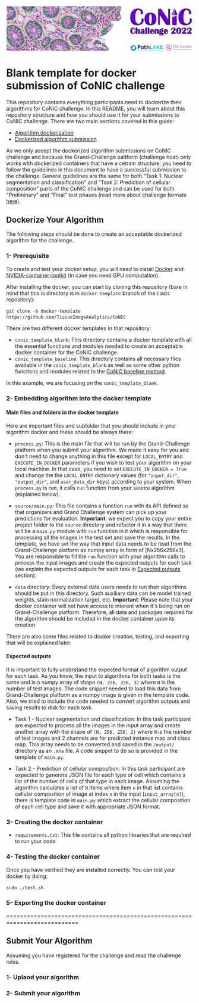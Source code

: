 <p align="center">
  <img src="/doc/conic_banner.png">
</p>

# Blank template for docker submission of CoNIC challenge

This repository contains everything participants need to dockerize their algorithms for CoNIC challenge. In this README, you will learn about this repository structure and how you should use it for your submissions to CoNIC challenge. There are two main sections covered in this guide:

- [Algorithm dockerization](#dockerize-your-algorithm)
- [Dockerized algorithm submission](#submit-your-algorithm)

As we only accept the dockerized algorithm submissions on CoNIC challenge and because the Grand-Challenge paltform (challenge host) only works with dockerized containers that have a cetrain structure, you need to follow the guidelines in this document to have a successful submission to the challenge. General guidelines are the same for both "Task 1: Nuclear segmentation and classification" and "Task 2: Prediction of cellular composition" parts of the CoNIC challenge and can be used for both "Preliminary" and "Final" test phases (read more about challenge formate [here](https://conic-challenge.grand-challenge.org/)).


## Dockerize Your Algorithm

The following steps should be done to create an acceptable dockerized algorithm for the challenge.

### 1- Prerequisite
To create and test your docker setup, you will need to install [Docker](https://docs.docker.com/engine/install/)
and [NVIDIA-container-toolkit](https://docs.nvidia.com/datacenter/cloud-native/container-toolkit/install-guide.html) (in case you need GPU computation).

After installing the docker, you can start by cloning this repository (bare in mind that this is directory is in `docker-template` branch of the `CoNIC` repository):
```
git clone -b docker-template https://github.com/TissueImageAnalytics/CoNIC
```
There are two different docker templates in that repository: 
- `conic_template_blank`: This directory contains a docker template with all the essential functions and modules needed to create an acceptable docker container for the CoNIC challenge. 
- `conic_template_baseline`: This directory contains all necessary files available in the `conic_template_blank` as well as some other python functions and modules related to the [CoNIC baseline method](https://github.com/vqdang/hover_net/tree/conic).

In this example, we are focusing on the `conic_template_blank`.


### 2- Embedding algorithm into the docker template

#### Main files and folders in the docker template
Here are important files and subfolder that you should include in your algorithm docker and these should be always there:

- `process.py`:  This is the main file that will be run by the Grand-Challenge platform when you submit your algorithm. We made it easy for you and don't need to change anything in this file except for `LOCAL_ENTRY` and `EXECUTE_IN_DOCKER` parameters if you wish to test your algorithm on your local machine. In that case, you need to set `EXECUTE_IN_DOCKER = True` and change the the `LOCAL_ENTRY` dictionary values (for `"input_dir"`, `"output_dir"`, and `user_data_dir` keys) according to your system. When `process.py` is run, it calls `run` function from your source algorithm (explained below).

- `source/main.py`: This file contains a function `run` with its API defined
    so that organizers and Grand Challenge system can pick up your predictions
    for evaluation. **Important**: we expect you to copy your entire project folder to the `source` directory and refactor it in a way that there will be a `main.py` module with `run` function in it which is responsible for processing all the images in the test set and save the results. In the template, we have set the way that input data needs to be read from the Grand-Challenge platform as numpy array in form of [Nx256x256x3]. You are responsible to fill the `run` function with your algorithm calls to process the input images and create the expected outputs for each task (we explain the expected outputs for each task in [Expected outputs](#expected-outputs) section).

- `data` directory: Every external data users needs to run their algorithms should be put in this directory. Such auxiliary data can be model trained weights, stain normalization
target, etc. **Important**: Please note that your docker container will not have access to interent when it's being run on Grand-Challenge platform. Therefore, all data and packages required for the algorithm should be included in the docker container upon its creation.


There are also some files related to docker creation, testing, and exporting that will be explained later.

#### Expected outputs
It is important to fully understand the expected format of algorithm output for each task. As you know, the input to algorithms for both tasks is the same and is a numpy array of shape `(N, 256, 256, 3)` where `N` is the number of test images. The code snippet needed to load this data from Grand-Challenge platform as a numpy image is given in the template code. Also, we tried to include the code needed to convert algorithm outputs and saving results to disk for each task.

 - Task 1 - Nuclear segmentation and classification: In this task participant are expected to process all the images in the input array and create another array with the shape of  `(N, 256, 256, 2)` where `N` is the number of test images and 2 channels are for predicted instance map and class map. This array needs to be converted and saved in the `/output/` directory as an `.mha` file. A code snippet to do so is provided in the template of `main.py`.

 - Task 2 - Prediction of cellular composition: In this task participant are expected to generate JSON file for each type of cell which contains a list of the number of cells of that type in each image. Assuming the algorithm calculates a list of `N` items where item `n` in that list contains cellular composition of image at index `n` in the input (`input_array[n]`), there is template code in `main.py` which extract the cellular composition of each cell type and save it with appropriate JSON format.

### 3- Creating the docker container

- `requirements.txt`: This file contains all python libraries that are required to
    run your code

### 4- Testing the docker container
Once you have verified they are installed correctly.
You can test your docker by doing:

```bash
sudo ./test.sh
```

### 5- Exporting the docker container

===========================================================================

## Submit Your Algorithm

Assuming you have registered for the challenge and read the challenge rules.

### 1- Uplaod your algorithm

### 2- Submit your algorithm
